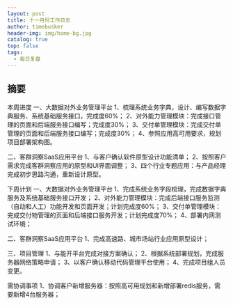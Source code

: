 ```yaml
---
layout: post
title: 十一月份工作日志
author: timebusker
header-img: img/home-bg.jpg
catalog: true
top: false
tags:
  - 每日复盘
---
```

## 摘要





本周进度
一、大数据对外业务管理平台
1、梳理系统业务字典，设计、编写数据字典服务、系统基础服务接口，完成度60%；
2、对外能力管理模块：完成接口管理的页面和后端服务接口编写；完成度30%；
3、交付单管理模块：完成交付单管理的页面和后端服务接口编写；完成度30%；
4、参照应用高可用要求，规划项目部署架构图。

二、客群洞察SaaS应用平台
1、与客户确认软件原型设计功能清单；
2、按照客户需求完成客群洞察应用的原型和UI界面调整；
3、四个行业专题应用：与产品经理完成初步思路沟通，重新设计原型。

下周计划
一、大数据对外业务管理平台
1、完成系统业务字段梳理，完成数据字典服务及系统基础服务接口开发；
2、对外能力管理模块：完成后端接口服务监测（自动和人工）功能开发和页面开发；计划完成度60%；
3、交付单管理模块：完成交付物管理的页面和后端接口服务开发；计划完成度70%；
4、部署内网测试环境；

二、客群洞察SaaS应用平台
1、完成高速路、城市场站行业应用原型设计；

三、项目管理
1、与能开平台完成对接方案确认；
2、根据系统部署规划，完成服务器网络策略申请；
3、以客户确认移动代码管理平台使用；
4、完成项目组人员变更。

需协调事项
1、协调客户新增服务器：按照高可用规划和新增部署redis服务，需要新增4台服务器；



